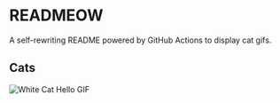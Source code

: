 # READMEOW

A self-rewriting README powered by GitHub Actions to display cat gifs.

## Cats

![White Cat Hello GIF](https://media0.giphy.com/media/v1.Y2lkPTlhY2QwMmRhOXVmaXB1NGJtYnRlOTBhM2R4enM3N2JzMHB5aWdwYmxpNHd0NHQ0dCZlcD12MV9naWZzX3NlYXJjaCZjdD1n/vFKqnCdLPNOKc/200.gif)

